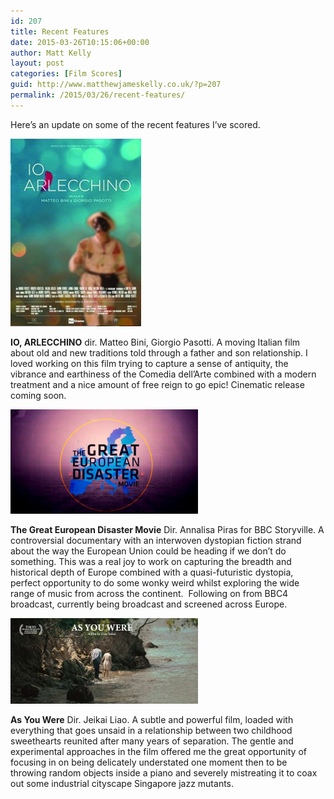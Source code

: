 ```yaml
---
id: 207
title: Recent Features
date: 2015-03-26T10:15:06+00:00
author: Matt Kelly
layout: post
categories: [Film Scores]
guid: http://www.matthewjameskelly.co.uk/?p=207
permalink: /2015/03/26/recent-features/
---
```

Here&#8217;s an update on some of the recent features I&#8217;ve scored.

**[<img alt="Arlecchino poster" src="/mjkwp/wp-content/uploads/2015/03/Arlecchino-poster-209x300.png" width="209" height="300" />](/mjkwp/wp-content/uploads/2015/03/Arlecchino-poster.png)**

**IO, ARLECCHINO** dir. Matteo Bini, Giorgio Pasotti. A moving Italian film about old and new traditions told through a father and son relationship. I loved working on this film trying to capture a sense of antiquity, the vibrance and earthiness of the Comedia dell&#8217;Arte combined with a modern treatment and a nice amount of free reign to go epic! Cinematic release coming soon.

[<img alt="Screen shot 2015-03-26 at 10.00.42" src="/mjkwp/wp-content/uploads/2015/03/Screen-shot-2015-03-26-at-10.00.42-300x167.png" width="300" height="167" />](/mjkwp/wp-content/uploads/2015/03/Screen-shot-2015-03-26-at-10.00.42.png) 

**The Great European Disaster Movie** Dir. Annalisa Piras for BBC Storyville. A controversial documentary with an interwoven dystopian fiction strand about the way the European Union could be heading if we don&#8217;t do something. This was a real joy to work on capturing the breadth and historical depth of Europe combined with a quasi-futuristic dystopia, perfect opportunity to do some wonky weird whilst exploring the wide range of music from across the continent.  Following on from BBC4 broadcast, currently being broadcast and screened across Europe.

[<img alt="as-you-were-banner" src="/mjkwp/wp-content/uploads/2015/03/as-you-were-banner-300x137.jpg" width="300" height="137" />](/mjkwp/wp-content/uploads/2015/03/as-you-were-banner.jpg) 

**As You Were** Dir. Jeikai Liao. A subtle and powerful film, loaded with everything that goes unsaid in a relationship between two childhood sweethearts reunited after many years of separation. The gentle and experimental approaches in the film offered me the great opportunity of focusing in on being delicately understated one moment then to be throwing random objects inside a piano and severely mistreating it to coax out some industrial cityscape Singapore jazz mutants.

&nbsp;